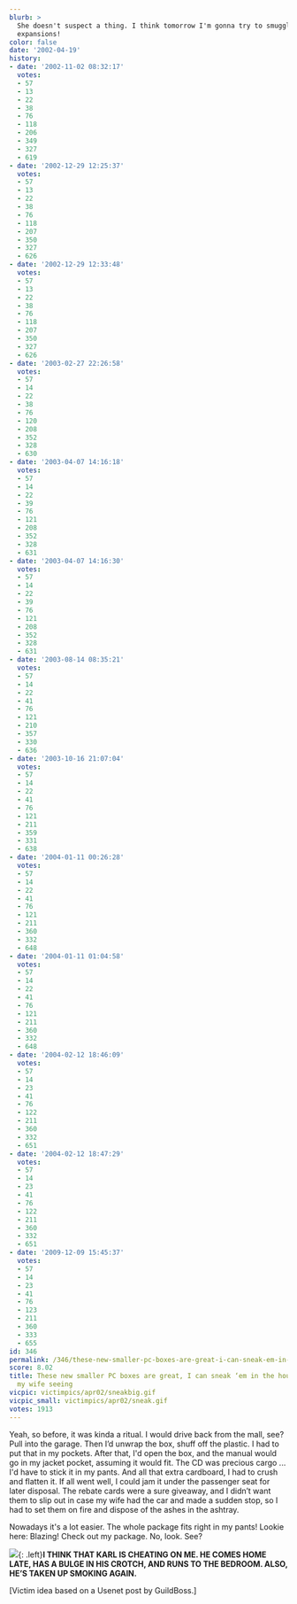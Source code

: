 ```yaml
---
blurb: >
  She doesn't suspect a thing. I think tomorrow I'm gonna try to smuggle in BOTH EQ
  expansions!
color: false
date: '2002-04-19'
history:
- date: '2002-11-02 08:32:17'
  votes:
  - 57
  - 13
  - 22
  - 38
  - 76
  - 118
  - 206
  - 349
  - 327
  - 619
- date: '2002-12-29 12:25:37'
  votes:
  - 57
  - 13
  - 22
  - 38
  - 76
  - 118
  - 207
  - 350
  - 327
  - 626
- date: '2002-12-29 12:33:48'
  votes:
  - 57
  - 13
  - 22
  - 38
  - 76
  - 118
  - 207
  - 350
  - 327
  - 626
- date: '2003-02-27 22:26:58'
  votes:
  - 57
  - 14
  - 22
  - 38
  - 76
  - 120
  - 208
  - 352
  - 328
  - 630
- date: '2003-04-07 14:16:18'
  votes:
  - 57
  - 14
  - 22
  - 39
  - 76
  - 121
  - 208
  - 352
  - 328
  - 631
- date: '2003-04-07 14:16:30'
  votes:
  - 57
  - 14
  - 22
  - 39
  - 76
  - 121
  - 208
  - 352
  - 328
  - 631
- date: '2003-08-14 08:35:21'
  votes:
  - 57
  - 14
  - 22
  - 41
  - 76
  - 121
  - 210
  - 357
  - 330
  - 636
- date: '2003-10-16 21:07:04'
  votes:
  - 57
  - 14
  - 22
  - 41
  - 76
  - 121
  - 211
  - 359
  - 331
  - 638
- date: '2004-01-11 00:26:28'
  votes:
  - 57
  - 14
  - 22
  - 41
  - 76
  - 121
  - 211
  - 360
  - 332
  - 648
- date: '2004-01-11 01:04:58'
  votes:
  - 57
  - 14
  - 22
  - 41
  - 76
  - 121
  - 211
  - 360
  - 332
  - 648
- date: '2004-02-12 18:46:09'
  votes:
  - 57
  - 14
  - 23
  - 41
  - 76
  - 122
  - 211
  - 360
  - 332
  - 651
- date: '2004-02-12 18:47:29'
  votes:
  - 57
  - 14
  - 23
  - 41
  - 76
  - 122
  - 211
  - 360
  - 332
  - 651
- date: '2009-12-09 15:45:37'
  votes:
  - 57
  - 14
  - 23
  - 41
  - 76
  - 123
  - 211
  - 360
  - 333
  - 655
id: 346
permalink: /346/these-new-smaller-pc-boxes-are-great-i-can-sneak-em-in-the-house-without-my-wife-seeing/
score: 8.02
title: These new smaller PC boxes are great, I can sneak ‘em in the house without
  my wife seeing
vicpic: victimpics/apr02/sneakbig.gif
vicpic_small: victimpics/apr02/sneak.gif
votes: 1913
---
```


Yeah, so before, it was kinda a ritual. I would drive back from the
mall, see? Pull into the garage. Then I’d unwrap the box, shuff off the
plastic. I had to put that in my pockets. After that, I'd open the box,
and the manual would go in my jacket pocket, assuming it would fit. The
CD was precious cargo ... I'd have to stick it in my pants. And all that
extra cardboard, I had to crush and flatten it. If all went well, I
could jam it under the passenger seat for later disposal. The rebate
cards were a sure giveaway, and I didn’t want them to slip out in case
my wife had the car and made a sudden stop, so I had to set them on fire
and dispose of the ashes in the ashtray.

Nowadays it's a lot easier. The whole package fits right in my pants!
Lookie here: Blazing! Check out my package. No, look. See?

[![](img/victimpics/eula.gif)](%ARTICLE[285]%){: .left}**I THINK THAT KARL IS
CHEATING ON ME. HE COMES HOME LATE, HAS A BULGE IN HIS CROTCH, AND RUNS
TO THE BEDROOM. ALSO, HE’S TAKEN UP SMOKING AGAIN.**

\[Victim idea based on a Usenet post by GuildBoss.\]
